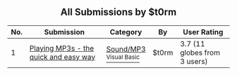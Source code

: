 ﻿<div align="center">

## All Submissions by $t0rm

</div>

No.  | Submission | Category | By   | User Rating
---- | ---------- | -------- | ---- | -----------
1 | [Playing MP3s \- the quick and easy way<br />](https://github.com/Planet-Source-Code/t0rm-playing-mp3s-the-quick-and-easy-way__1-21950) | [Sound/MP3<br /><sup>Visual Basic</sup>](../ByCategory/sound-mp3__1-45.md) | $t0rm | 3.7 (11 globes from 3 users)
